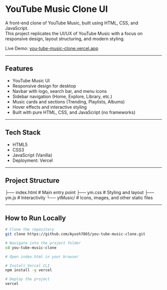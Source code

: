 # YouTube Music Clone UI

A front-end clone of YouTube Music, built using HTML, CSS, and JavaScript.  
This project replicates the UI/UX of YouTube Music with a focus on responsive design, layout structuring, and modern styling.

Live Demo: [you-tube-music-clone.vercel.app](https://you-tube-music-clone.vercel.app)

---

## Features

- YouTube Music UI  
- Responsive design for desktop   
- Navbar with logo, search bar, and menu icons  
- Sidebar navigation (Home, Explore, Library, etc.)  
- Music cards and sections (Trending, Playlists, Albums)  
- Hover effects and interactive styling  
- Built with pure HTML, CSS, and JavaScript (no frameworks)  

---

## Tech Stack

- HTML5  
- CSS3 
- JavaScript (Vanilla)  
- Deployment: Vercel  

---

## Project Structure

├── index.html # Main entry point
├── ym.css # Styling and layout
├── ym.js # Interactivity 
└── ytMusic/ # Icons, images, and other static files

---

## How to Run Locally

```bash
# Clone the repository
git clone https://github.com/Ayush7865/you-tube-music-clone.git

# Navigate into the project folder
cd you-tube-music-clone

# Open index.html in your browser

# Install Vercel CLI
npm install -g vercel

# Deploy the project
vercel
